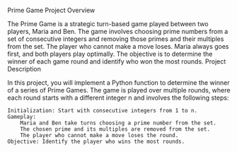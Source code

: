 Prime Game
Project Overview

The Prime Game is a strategic turn-based game played between two players, Maria and Ben. The game involves choosing prime numbers from a set of consecutive integers and removing those primes and their multiples from the set. The player who cannot make a move loses. Maria always goes first, and both players play optimally. The objective is to determine the winner of each game round and identify who won the most rounds.
Project Description

In this project, you will implement a Python function to determine the winner of a series of Prime Games. The game is played over multiple rounds, where each round starts with a different integer n and involves the following steps:

    Initialization: Start with consecutive integers from 1 to n.
    Gameplay:
        Maria and Ben take turns choosing a prime number from the set.
        The chosen prime and its multiples are removed from the set.
        The player who cannot make a move loses the round.
    Objective: Identify the player who wins the most rounds.
